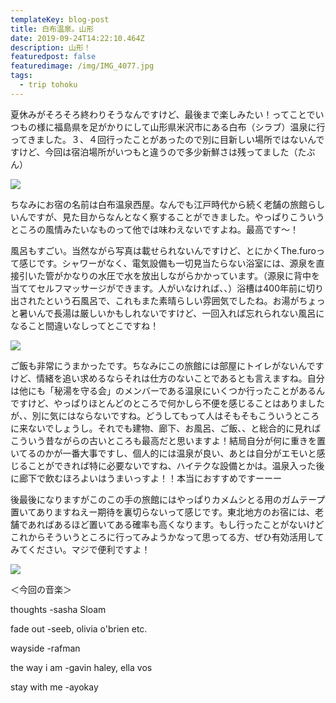 ```yaml
---
templateKey: blog-post
title: 白布温泉。山形
date: 2019-09-24T14:22:10.464Z
description: 山形！
featuredpost: false
featuredimage: /img/IMG_4077.jpg
tags:
  - trip tohoku
---
```

夏休みがそろそろ終わりそうなんですけど、最後まで楽しみたい！ってことでいつもの様に福島県を足がかりにして山形県米沢市にある白布（シラブ）温泉に行ってきました。３、４回行ったことがあったので別に目新しい場所ではないんですけど、今回は宿泊場所がいつもと違うので多少新鮮さは残ってました（たぶん）

![](/img/IMG_4084.jpg)



ちなみにお宿の名前は白布温泉西屋。なんでも江戸時代から続く老舗の旅館らしいんですが、見た目からなんとなく察することができました。やっぱりこういうところの風情みたいなものって他では味わえないですよね。最高です～！

風呂もすごい。当然ながら写真は載せられないんですけど、とにかくThe.furoって感じです。シャワーがなく、電気設備も一切見当たらない浴室には、源泉を直接引いた管がかなりの水圧で水を放出しながらかかっています。（源泉に背中を当ててセルフマッサージができます。人がいなければ、、）浴槽は400年前に切り出されたという石風呂で、これもまた素晴らしい雰囲気でしたね。お湯がちょっと暑いんで長湯は厳しいかもしれないですけど、一回入れば忘れられない風呂になること間違いなしってとこですね！

![](/img/IMG_4089.jpg)



ご飯も非常にうまかったです。ちなみにこの旅館には部屋にトイレがないんですけど、情緒を追い求めるならそれは仕方のないことであるとも言えますね。自分は他にも「秘湯を守る会」のメンバーである温泉にいくつか行ったことがあるんですけど、やっぱりほとんどのところで何かしら不便を感じることはありましたが、、別に気にはならないですね。どうしてもって人はそもそもこういうところに来ないでしょうし。それでも建物、廊下、お風呂、ご飯、、と総合的に見ればこういう昔ながらの古いところも最高だと思いますよ！結局自分が何に重きを置いてるのかが一番大事ですし、個人的には温泉が良い、あとは自分がエモいと感じることができれば特に必要ないですね、ハイテクな設備とかは。温泉入った後に廊下で飲むほろよいはうまいっすよ！！本当におすすめですーーー

後最後になりますがこのこの手の旅館にはやっぱりカメムシとる用のガムテープ置いてありますねえー期待を裏切らないって感じです。東北地方のお宿には、老舗であればあるほど置いてある確率も高くなります。もし行ったことがないけどこれからそういうところに行ってみようかなって思ってる方、ぜひ有効活用してみてください。マジで便利ですよ！

![](/img/IMG_4090.jpg)

＜今回の音楽＞

thoughts -sasha Sloam

fade out -seeb, olivia o'brien etc.

wayside -rafman

the way i am -gavin haley, ella vos

stay with me -ayokay
